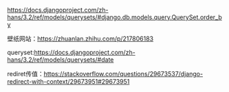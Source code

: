 https://docs.djangoproject.com/zh-hans/3.2/ref/models/querysets/#django.db.models.query.QuerySet.order_by

壁纸网站：https://zhuanlan.zhihu.com/p/217806183

queryset:https://docs.djangoproject.com/zh-hans/3.2/ref/models/querysets/#date

rediret传值：https://stackoverflow.com/questions/29673537/django-redirect-with-context/29673951#29673951